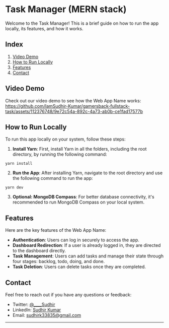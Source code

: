 # Task Manager (MERN stack)

Welcome to the Task Manager! This is a brief guide on how to run the app locally, its features, and how it works.

## Index

1. [Video Demo](#video-demo)
2. [How to Run Locally](#how-to-run-locally)
3. [Features](#features)
4. [Contact](#contact)

## Video Demo

Check out our video demo to see how the Web App Name works: 
https://github.com/IamSudhir-Kumar/gamersback-fullstack-task/assets/112376748/9e72c54a-892c-4a73-ab0b-ce1fad17577b

## How to Run Locally

To run this app locally on your system, follow these steps:

1. **Install Yarn**: First, install Yarn in all the folders, including the root directory, by running the following command:

```
yarn install
```

2. **Run the App**: After installing Yarn, navigate to the root directory and use the following command to run the app:

```
yarn dev
```

3. **Optional: MongoDB Compass**: For better database connectivity, it's recommended to run MongoDB Compass on your local system.

## Features

Here are the key features of the Web App Name:

- **Authentication**: Users can log in securely to access the app.
- **Dashboard Redirection**: If a user is already logged in, they are directed to the dashboard directly.
- **Task Management**: Users can add tasks and manage their state through four stages: backlog, todo, doing, and done.
- **Task Deletion**: Users can delete tasks once they are completed.

## Contact

Feel free to reach out if you have any questions or feedback:

- Twitter: [@____Sudhir](https://twitter.com/____Sudhir)
- LinkedIn: [Sudhir Kumar](https://www.linkedin.com/in/sudhir-kumar-9b574322a/)
- Email: [sudhirk33835@gmail.com](mailto:sudhirk33835@gmail.com)

---




